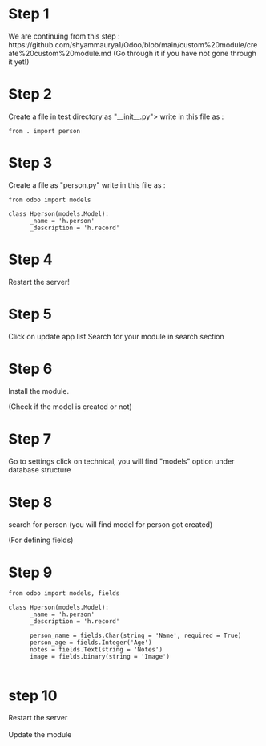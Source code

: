 <h1> Step 1 </h1> 
We are continuing from this step : https://github.com/shyammaurya1/Odoo/blob/main/custom%20module/create%20custom%20module.md
(Go through it if you have not gone through it yet!)

<h1> Step 2 </h1>
Create a file in test directory as "__init__.py">
write in this file as  : 

```
from . import person
```

<h1> Step 3 </h1>
Create a file as "person.py"
write in this file as : 

```
from odoo import models

class Hperson(models.Model):
      _name = 'h.person'
      _description = 'h.record'
```

<h1> Step 4 </h1>
Restart the server!

<h1> Step 5 </h1>
Click on update app list
Search for your module in search section

<h1> Step 6 </h1>
Install the module.

(Check if the model is created or not)
<h1> Step 7 </h1>
Go to settings
click on technical, you will find "models" option under database structure

<h1> Step 8 </h1>
search for person
(you will find model for person got created)

(For defining fields)
<h1> Step 9 </h1>

```
from odoo import models, fields

class Hperson(models.Model):
      _name = 'h.person'
      _description = 'h.record'
      
      person_name = fields.Char(string = 'Name', required = True)
      person_age = fields.Integer('Age')
      notes = fields.Text(string = 'Notes')
      image = fields.binary(string = 'Image')
      
```

<h1> step 10 </h1>
Restart the server
<br></br>
Update the module




  
